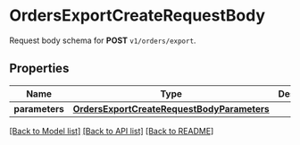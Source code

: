 # OrdersExportCreateRequestBody

Request body schema for **POST** `v1/orders/export`.

## Properties
Name | Type | Description | Notes
------------ | ------------- | ------------- | -------------
**parameters** | [**OrdersExportCreateRequestBodyParameters**](OrdersExportCreateRequestBodyParameters.md) |  | [optional] 

[[Back to Model list]](../README.md#documentation-for-models) [[Back to API list]](../README.md#documentation-for-api-endpoints) [[Back to README]](../README.md)


